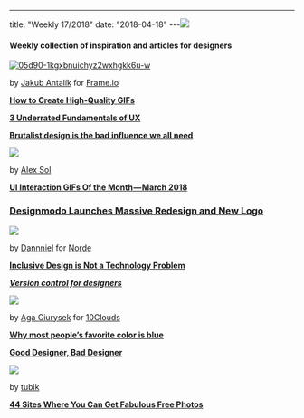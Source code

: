 ---
title: "Weekly 17/2018"
date: "2018-04-18"
---![](http://www.xn--lhteenlahti-l8a.fi/wp-content/uploads/2018/09/87f14-1-plqi_nirnebu1c94zt7ag.jpeg)

#### Weekly collection of inspiration and articles for designers

[![05d90-1kgxbnuichyz2wxhgkk6u-w](http://www.xn--lhteenlahti-l8a.fi/wp-content/uploads/2018/09/aa4ea-1rdiqmieyriaiop5kf_foaw.gif)](https://dribbble.com/shots/4460706-Drag-Drop-upload-concept)

by [Jakub Antalík](https://dribbble.com/antalik) for [Frame.io](https://dribbble.com/frameio)

**[How to Create High-Quality GIFs](https://framer.com/blog/posts/how-to-create-high-quality-gifs)**

**[3 Underrated Fundamentals of UX](https://www.appcues.com/blog/ux-fundamentals)**

**[Brutalist design is the bad influence we all need](https://www.imaginarycloud.com/blog/why-we-need-web-brutalism/)**

[![](http://www.xn--lhteenlahti-l8a.fi/wp-content/uploads/2018/09/67ead-1g_sb1vbtuzf_orluj7v5ig.gif)](https://dribbble.com/shots/4453140-Car-dashboard-motion-exploration)

by [Alex Sol](https://dribbble.com/alexsol)

**[UI Interaction GIFs Of the Month — March 2018](https://medium.com/collect-ui-design-ui-ux-inspiration-blog/ui-interaction-gifs-of-the-month-march-2018-d0484226e43f)**

### [Designmodo Launches Massive Redesign and New Logo](https://medium.com/@designmodo/designmodo-launches-massive-redesign-and-new-logo-3e359ab3884 "https://medium.com/@designmodo/designmodo-launches-massive-redesign-and-new-logo-3e359ab3884")

[![](http://www.xn--lhteenlahti-l8a.fi/wp-content/uploads/2018/09/ed90c-1-yuszdpbxbbjgbdvni4vma.gif)](https://dribbble.com/shots/4482172-Yoga-App-Menu-Concept)

by [Dannniel](https://dribbble.com/dannniel) for [Norde](https://dribbble.com/norde)

**[Inclusive Design is Not a Technology Problem](https://medium.com/mule-design/mule-newsletter-2-bc32cb9684e5)**

**[_Version control for designers_](https://plantapp.io/new-plugin)**

[![](http://www.xn--lhteenlahti-l8a.fi/wp-content/uploads/2018/09/05d90-1kgxbnuichyz2wxhgkk6u-w.gif)](https://dribbble.com/shots/4460793-10C-Books-Animation)

by [Aga Ciurysek](https://dribbble.com/agaciurysek) for [10Clouds](https://dribbble.com/10Clouds)

**[Why most people’s favorite color is blue](https://medium.com/@alexgabrielioana/why-most-peoples-favorite-color-is-blue-bd84fc4e4dfb)**

**[Good Designer, Bad Designer](http://bit.ly/lastLinkP)**

[![](http://www.xn--lhteenlahti-l8a.fi/wp-content/uploads/2018/09/ccfe7-1v3lbisqq4o0ozqdreoyreq.gif)](https://dribbble.com/shots/4455975-Finance-App-Interactions)

by [tubik](https://dribbble.com/Tubik)

**[44 Sites Where You Can Get Fabulous Free Photos](https://writingcooperative.com/44-sites-where-you-can-get-fabulous-free-photos-86838e545a2c)**
